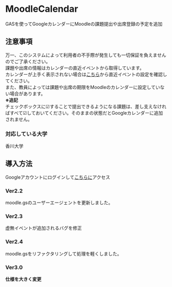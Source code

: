 # MoodleCalendar
GASを使ってGoogleカレンダーにMoodleの課題提出や出席登録の予定を追加
<h2>注意事項</h2>
万一、このシステムによって利用者の不手際が発生しても一切保証を負えませんのでご了承ください。 <br>
課題や出席の情報はカレンダーの直近イベントから取得しています。 <br>
カレンダーが上手く表示されない場合は<a href="https://kadai-moodle.kagawa-u.ac.jp/user/calendar.php">こちら</a>から直近イベントの設定を確認してください。 <br>
また、教員によっては課題や出席の期限をMoodleのカレンダーに設定していない場合があります。 <br>
<strong>※追記</strong><br>
チェックボックスに☑することで提出できるようになる課題は、差し支えなければすべて☑しておいてください。そのままの状態だとGoogleカレンダーに追加されません。<br>

<h3>対応している大学</h3>
香川大学

<h2>導入方法</h2>
Googleアカウントにログインして<a href="https://docs.google.com/spreadsheets/d/1tDmmh0ZugmI13IOZHzat3ggei1hq-D10hisLPdozEz4/edit#gid=0">こちらに</a>アクセス

<h3>Ver2.2</h3>
moodle.gsのユーザーエージェントを更新しました。 <br>
<h3>Ver2.3</h3>
虚無イベントが追加されるバグを修正 <br>
<h3>Ver2.4</h3>
moodle.gsをリファクタリングして処理を軽くしました。 <br>
<h3>Ver3.0</h3>
<b>仕様を大きく変更</b>
